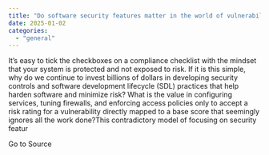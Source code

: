 ```yaml
---
title: "Do software security features matter in the world of vulnerability remediation?"
date: 2025-01-02
categories: 
  - "general"
---
```


It’s easy to tick the checkboxes on a compliance checklist with the mindset that your system is protected and not exposed to risk. If it is this simple, why do we continue to invest billions of dollars in developing security controls and software development lifecycle (SDL) practices that help harden software and minimize risk? What is the value in configuring services, tuning firewalls, and enforcing access policies only to accept a risk rating for a vulnerability directly mapped to a base score that seemingly ignores all the work done?This contradictory model of focusing on security featur

Go to Source
